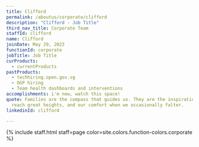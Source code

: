 ```yaml
---
title: Clifford
permalink: /aboutus/corporate/clifford
description: "Clifford - Job Title"
third_nav_title: Corporate Team
staffId: clifford
name: Clifford
joinDate: May 29, 2023
functionId: corporate
jobTitle: Job Title
curProducts:
  - currentProducts
pastProducts:
  - techhiring.open.gov.sg
  - OGP hiring
  - Team health dashboards and interventions
accomplishments: i'm new, watch this space!
quote: Families are the compass that guides us. They are the inspiration to
  reach great heights, and our comfort when we occasionally falter.
linkedinId: clifford

---
```


{% include staff.html staff=page color=site.colors.function-colors.corporate %}
